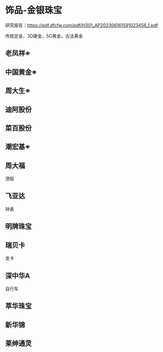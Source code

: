 # 饰品-金银珠宝

研究报告：https://pdf.dfcfw.com/pdf/H301_AP202306161591023456_1.pdf

传统足金，3D硬金，5G黄金，古法黄金

## 老凤祥※

## 中国黄金※

## 周大生※

## 迪阿股份

## 菜百股份

## 潮宏基※

## 周大福

港股

## 飞亚达

钟表

## 明牌珠宝

## 瑞贝卡

发卡

## 深中华A

自行车

## 萃华珠宝

## 新华锦

## 莱绅通灵


